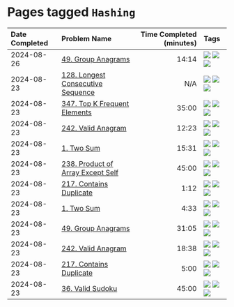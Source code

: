 # Pages tagged `Hashing`

|Date Completed|Problem Name|Time Completed  (minutes)|Tags
|:---|:---|---:|:---|
|2024-08-26|[49. Group Anagrams](../49GroupAnagrams2.md)|14:14|[![](https://img.shields.io/badge/tag-Arrays-473080)](../tags/Arrays.md) [![](https://img.shields.io/badge/tag-Hashing-4b9e32)](../tags/Hashing.md) [![](https://img.shields.io/badge/tag-Medium-25a9f1)](../tags/Medium.md)|
|2024-08-23|[128. Longest Consecutive Sequence](../128LongestConsecutiveSequence.md)|N/A|[![](https://img.shields.io/badge/tag-Arrays-473080)](../tags/Arrays.md) [![](https://img.shields.io/badge/tag-Hashing-4b9e32)](../tags/Hashing.md) [![](https://img.shields.io/badge/tag-Medium-25a9f1)](../tags/Medium.md)|
|2024-08-23|[347. Top K Frequent Elements](../347TopKFrequentElements1.md)|35:00|[![](https://img.shields.io/badge/tag-Arrays-473080)](../tags/Arrays.md) [![](https://img.shields.io/badge/tag-Hashing-4b9e32)](../tags/Hashing.md) [![](https://img.shields.io/badge/tag-Medium-25a9f1)](../tags/Medium.md)|
|2024-08-23|[242. Valid Anagram](../242ValidAnagram1.md)|12:23|[![](https://img.shields.io/badge/tag-Arrays-473080)](../tags/Arrays.md) [![](https://img.shields.io/badge/tag-Easy-33b5de)](../tags/Easy.md) [![](https://img.shields.io/badge/tag-Hashing-4b9e32)](../tags/Hashing.md)|
|2024-08-23|[1. Two Sum](../1TwoSum1.md)|15:31|[![](https://img.shields.io/badge/tag-Arrays-473080)](../tags/Arrays.md) [![](https://img.shields.io/badge/tag-Easy-33b5de)](../tags/Easy.md) [![](https://img.shields.io/badge/tag-Hashing-4b9e32)](../tags/Hashing.md)|
|2024-08-23|[238. Product of Array Except Self](../238ProductOfArrayExceptSelf1.md)|45:00|[![](https://img.shields.io/badge/tag-Arrays-473080)](../tags/Arrays.md) [![](https://img.shields.io/badge/tag-Hashing-4b9e32)](../tags/Hashing.md) [![](https://img.shields.io/badge/tag-Medium-25a9f1)](../tags/Medium.md)|
|2024-08-23|[217. Contains Duplicate](../217ContainsDuplicate2.md)|1:12|[![](https://img.shields.io/badge/tag-Arrays-473080)](../tags/Arrays.md) [![](https://img.shields.io/badge/tag-Easy-33b5de)](../tags/Easy.md) [![](https://img.shields.io/badge/tag-Hashing-4b9e32)](../tags/Hashing.md)|
|2024-08-23|[1. Two Sum](../1TwoSum2.md)|4:33|[![](https://img.shields.io/badge/tag-Arrays-473080)](../tags/Arrays.md) [![](https://img.shields.io/badge/tag-Easy-33b5de)](../tags/Easy.md) [![](https://img.shields.io/badge/tag-Hashing-4b9e32)](../tags/Hashing.md)|
|2024-08-23|[49. Group Anagrams](../49GroupAnagrams1.md)|31:05|[![](https://img.shields.io/badge/tag-Arrays-473080)](../tags/Arrays.md) [![](https://img.shields.io/badge/tag-Hashing-4b9e32)](../tags/Hashing.md) [![](https://img.shields.io/badge/tag-Medium-25a9f1)](../tags/Medium.md)|
|2024-08-23|[242. Valid Anagram](../242ValidAnagram2.md)|18:38|[![](https://img.shields.io/badge/tag-Arrays-473080)](../tags/Arrays.md) [![](https://img.shields.io/badge/tag-Easy-33b5de)](../tags/Easy.md) [![](https://img.shields.io/badge/tag-Hashing-4b9e32)](../tags/Hashing.md)|
|2024-08-23|[217. Contains Duplicate](../217ContainsDuplicateAttempt1.md)|5:00|[![](https://img.shields.io/badge/tag-Arrays-473080)](../tags/Arrays.md) [![](https://img.shields.io/badge/tag-Easy-33b5de)](../tags/Easy.md) [![](https://img.shields.io/badge/tag-Hashing-4b9e32)](../tags/Hashing.md)|
|2024-08-23|[36. Valid Sudoku](../36ValidSudoku1.md)|45:00|[![](https://img.shields.io/badge/tag-Arrays-473080)](../tags/Arrays.md) [![](https://img.shields.io/badge/tag-Hashing-4b9e32)](../tags/Hashing.md) [![](https://img.shields.io/badge/tag-Medium-25a9f1)](../tags/Medium.md)|